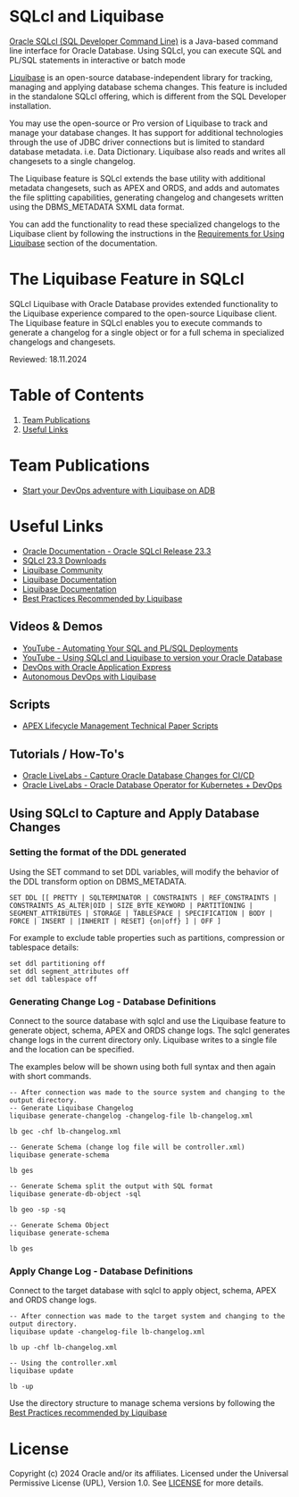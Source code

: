 # SQLcl and Liquibase

[Oracle SQLcl (SQL Developer Command Line)](https://docs.oracle.com/en/database/oracle/sql-developer-command-line/index.html) is a Java-based command line interface for Oracle Database. Using SQLcl, you can execute SQL and PL/SQL statements in interactive or batch mode

[Liquibase](https://www.liquibase.org/) is an open-source database-independent library for tracking, managing and applying database schema changes. This feature is included in the standalone SQLcl offering, which is different from the SQL Developer installation.

You may use the open-source or Pro version of Liquibase to track and manage your database changes. It has support for additional technologies through the use of JDBC driver connections but is limited to standard database metadata. i.e. Data Dictionary. Liquibase also reads and writes all changesets to a single changelog. 

The Liquibase feature is SQLcl extends the base utility with additional metadata changesets, such as APEX and ORDS, and adds and automates the file splitting capabilities, generating changelog and changesets written using the DBMS_METADATA SXML data format.

You can add the functionality to read these specialized changelogs to the Liquibase client by following the instructions in the [Requirements for Using Liquibase](https://docs.oracle.com/en/database/oracle/sql-developer-command-line/23.4/sqcug/using-liquibase.html#GUID-673321E9-1C06-4B9A-A373-52C2CB5AB7B0) section of the documentation.

# The Liquibase Feature in SQLcl
SQLcl Liquibase with Oracle Database provides extended functionality to the Liquibase experience compared to the open-source Liquibase client. The Liquibase feature in SQLcl enables you to execute commands to generate a changelog for a single object or for a full schema in specialized changelogs and changesets.

Reviewed: 18.11.2024

# Table of Contents
 
1. [Team Publications](#team-publications)
2. [Useful Links](#useful-links)

# Team Publications

- [Start your DevOps adventure with Liquibase on ADB](https://medium.com/@devpiotrekk/start-your-apex-devops-adventure-with-liquibase-f8e45c3d1e6a)

# Useful Links

- [Oracle Documentation - Oracle SQLcl Release 23.3](https://docs.oracle.com/en/database/oracle/sql-developer-command-line/23.3/sqcug/using-liquibase.html#GUID-4CA25386-E442-4D9D-B119-C1ACE6B79539 "Using Liquibase")
- [SQLcl 23.3 Downloads](https://www.oracle.com/database/sqldeveloper/technologies/sqlcl/download/)
- [Liquibase Community](https://www.liquibase.org/)
- [Liquibase Documentation](https://docs.liquibase.com/home.html "What is Liquibase?")
- [Liquibase Documentation](https://docs.liquibase.com/start/release-notes/home.html "Release Notes")
- [Best Practices Recommended by Liquibase](https://docs.liquibase.com/concepts/bestpractices.html "Maximize the effectiveness and efficiency of the Liquibase workflow")

## Videos & Demos 
- [YouTube - Automating Your SQL and PL/SQL Deployments](https://www.youtube.com/watch?app=desktop&v=oyU11sk51ao)
- [YouTube - Using SQLcl and Liquibase to version your Oracle Database](https://www.youtube.com/watch?v=7A-anQoi6tI)
- [DevOps with Oracle Application Express](https://gotsysdba.com/demo-oci-adb-apex-devops-part1)
- [Autonomous DevOps with Liquibase](https://github.com/mikarinneoracle/atp-ords-liquibase-demo)

## Scripts

- [APEX Lifecycle Management Technical Paper Scripts](https://apex.oracle.com/go/lifecycle-technical-paper-files "Zip download")

## Tutorials / How-To's

- [Oracle LiveLabs - Capture Oracle Database Changes for CI/CD](https://apexapps.oracle.com/pls/apex/r/dbpm/livelabs/view-workshop?wid=3000)
- [Oracle LiveLabs - Oracle Database Operator for Kubernetes + DevOps](https://apexapps.oracle.com/pls/apex/r/dbpm/livelabs/view-workshop?wid=3393)

## Using SQLcl to Capture and Apply Database Changes

### Setting the format of the DDL generated
Using the SET command to set DDL variables, will modify the behavior of the DDL transform option on DBMS_METADATA. 

```
SET DDL [[ PRETTY | SQLTERMINATOR | CONSTRAINTS | REF_CONSTRAINTS | CONSTRAINTS_AS_ALTER|OID | SIZE_BYTE_KEYWORD | PARTITIONING | SEGMENT_ATTRIBUTES | STORAGE | TABLESPACE | SPECIFICATION | BODY | FORCE | INSERT | |INHERIT | RESET] {on|off} ] | OFF ]
```

For example to exclude table properties such as partitions, compression or tablespace details:

```
set ddl partitioning off
set ddl segment_attributes off
set ddl tablespace off
```

### Generating Change Log - Database Definitions
Connect to the source database with sqlcl and use the Liquibase feature to generate object, schema, APEX and ORDS change logs. The sqlcl generates change logs in the current directory only. Liquibase writes to a single file and the location can be specified.

The examples below will be shown using both full syntax and then again with short commands.

```
-- After connection was made to the source system and changing to the output directory.
-- Generate Liquibase Changelog
liquibase generate-changelog -changelog-file lb-changelog.xml

lb gec -chf lb-changelog.xml

-- Generate Schema (change log file will be controller.xml)
liquibase generate-schema

lb ges

-- Generate Schema split the output with SQL format
liquibase generate-db-object -sql

lb geo -sp -sq

-- Generate Schema Object
liquibase generate-schema

lb ges
```

### Apply Change Log - Database Definitions
Connect to the target database with sqlcl to apply object, schema, APEX and ORDS change logs.

```
-- After connection was made to the target system and changing to the output directory.
liquibase update -changelog-file lb-changelog.xml

lb up -chf lb-changelog.xml

-- Using the controller.xml
liquibase update

lb -up
```

Use the directory structure to manage schema versions by following the [Best Practices recommended by Liquibase](https://docs.liquibase.com/concepts/bestpractices.html)

# License

Copyright (c) 2024 Oracle and/or its affiliates.
Licensed under the Universal Permissive License (UPL), Version 1.0.
See [LICENSE](https://github.com/oracle-devrel/technology-engineering/blob/main/LICENSE) for more details.

